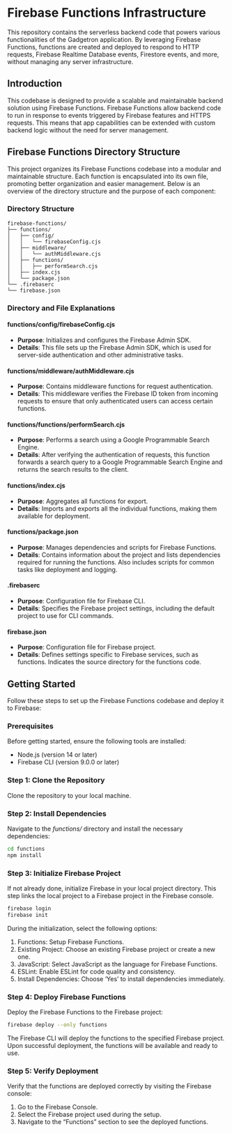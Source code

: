 # Firebase Functions Infrastructure

This repository contains the serverless backend code that powers various functionalities of the Gadgetron application. By leveraging Firebase Functions, functions are created and deployed to respond to HTTP requests, Firebase Realtime Database events, Firestore events, and more, without managing any server infrastructure.

## Introduction

This codebase is designed to provide a scalable and maintainable backend solution using Firebase Functions. Firebase Functions allow backend code to run in response to events triggered by Firebase features and HTTPS requests. This means that app capabilities can be extended with custom backend logic without the need for server management.

## Firebase Functions Directory Structure

This project organizes its Firebase Functions codebase into a modular and maintainable structure. Each function is encapsulated into its own file, promoting better organization and easier management. Below is an overview of the directory structure and the purpose of each component:

### Directory Structure

```
firebase-functions/
├── functions/
│   ├── config/
│   │   └── firebaseConfig.cjs
│   ├── middleware/
│   │   └── authMiddleware.cjs
│   ├── functions/
│   │   ├── performSearch.cjs
│   ├── index.cjs
│   └── package.json
└── .firebaserc
└── firebase.json
```

### Directory and File Explanations

#### functions/config/firebaseConfig.cjs

- **Purpose**: Initializes and configures the Firebase Admin SDK.
- **Details**: This file sets up the Firebase Admin SDK, which is used for server-side authentication and other administrative tasks.

#### functions/middleware/authMiddleware.cjs

- **Purpose**: Contains middleware functions for request authentication.
- **Details**: This middleware verifies the Firebase ID token from incoming requests to ensure that only authenticated users can access certain functions.

#### functions/functions/performSearch.cjs

- **Purpose**: Performs a search using a Google Programmable Search Engine.
- **Details**: After verifying the authentication of requests, this function forwards a search query to a Google Programmable Search Engine and returns the search results to the client.

#### functions/index.cjs

- **Purpose**: Aggregates all functions for export.
- **Details**: Imports and exports all the individual functions, making them available for deployment.

#### functions/package.json

- **Purpose**: Manages dependencies and scripts for Firebase Functions.
- **Details**: Contains information about the project and lists dependencies required for running the functions. Also includes scripts for common tasks like deployment and logging.

#### .firebaserc

- **Purpose**: Configuration file for Firebase CLI.
- **Details**: Specifies the Firebase project settings, including the default project to use for CLI commands.

#### firebase.json

- **Purpose**: Configuration file for Firebase project.
- **Details**: Defines settings specific to Firebase services, such as functions. Indicates the source directory for the functions code.

## Getting Started

Follow these steps to set up the Firebase Functions codebase and deploy it to Firebase:

### Prerequisites

Before getting started, ensure the following tools are installed:

- Node.js (version 14 or later)
- Firebase CLI (version 9.0.0 or later)

### Step 1: Clone the Repository

Clone the repository to your local machine.

### Step 2: Install Dependencies

Navigate to the *functions/* directory and install the necessary dependencies:

```sh
cd functions
npm install
```

### Step 3: Initialize Firebase Project

If not already done, initialize Firebase in your local project directory. This step links the local project to a Firebase project in the Firebase console.

```sh
firebase login
firebase init
```

During the initialization, select the following options:

1. Functions: Setup Firebase Functions.
2.	Existing Project: Choose an existing Firebase project or create a new one.
3.	JavaScript: Select JavaScript as the language for Firebase Functions.
4.	ESLint: Enable ESLint for code quality and consistency.
5.	Install Dependencies: Choose ‘Yes’ to install dependencies immediately.

### Step 4: Deploy Firebase Functions

Deploy the Firebase Functions to the Firebase project:

```sh
firebase deploy --only functions
```

The Firebase CLI will deploy the functions to the specified Firebase project. Upon successful deployment, the functions will be available and ready to use.

### Step 5: Verify Deployment

Verify that the functions are deployed correctly by visiting the Firebase console:

1.	Go to the Firebase Console.
2.	Select the Firebase project used during the setup.
3.	Navigate to the “Functions” section to see the deployed functions.
